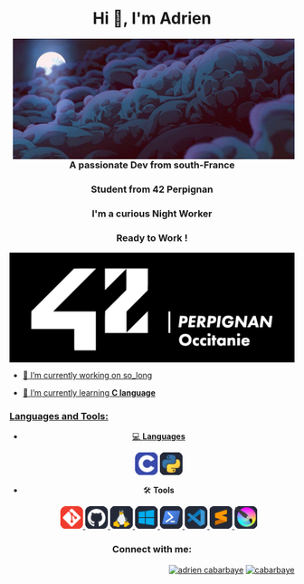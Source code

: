 <h1 align="center">Hi 👋, I'm Adrien</h1>

<img align="right" src="/media/gif_clouds_hader.gif" alt="header">

<div align="left">

<h3 align="center">A passionate Dev from south-France</h3>
<h3 align="center">Student from 42 Perpignan</h3>
<h3 align="center">I'm a curious Night Worker</h3>
<h3 align="center">Ready to Work !</h3>

</div>

<div align="center">

<a href="https://42perpignan.fr/" target="blank"><img align="center" src="/media/42_header.png" alt="42_hader">

</div>

<div align="left">

- 🔭 I’m currently working on so_long

- 🌱 I’m currently learning **C language**

<h3 align="left">Languages and Tools:</h3>

<div align="center">

- 💻 **Languages**

	<a href="https://www.cprogramming.com/" target="_blank" rel="noreferrer"> <img src="/media/icons/C language.png" alt="c" width="40" height="40"/></a>
	<a href="https://www.python.org" target="_blank" rel="noreferrer"> <img src="/media/icons/Python language.png" alt="python" width="40" height="40"/> </a>

</div>

<div align="center">

- 🛠️ **Tools**

	<a href="https://git-scm.com/" target="_blank" rel="noreferrer"> <img src="/media/icons/Git.png" alt="git" width="40" height="40"/> </a>
	<a href="https://github.com/Demiaeuw" target="_blank" rel="noreferrer"> <img src="/media/icons/Github.png" alt="github" width="40" height="40"/> </a>
	<a href="https://www.linux.org/" target="_blank" rel="noreferrer"> <img src="/media/icons/Linux.png" alt="linux" width="40" height="40"/> </a>
	<a href="https://www.microsoft.com/en-us/" target="_blank" rel="noreferrer"> <img src="/media/icons/Windows.png" alt="windows" width="40" height="40"/> </a>
	<a href="https://learn.microsoft.com/en-us/powershell/" target="_blank" rel="noreferrer"> <img src="/media/icons/Powershell.png" alt="Powershell" width="40" height="40"/> </a>
	<a href="https://code.visualstudio.com/" target="_blank" rel="noreferrer"> <img src="/media/icons/VS code.png" alt="vscode" width="40" height="40"/> </a>
	<a href="https://www.sublimetext.com/" target="_blank" rel="noreferrer"> <img src="/media/icons/Sublime Text.png" alt="sublimetext" width="40" height="40"/> </a>
	<a href="https://krita.org/en/" target="_blank" rel="noreferrer"> <img src="/media/icons/Krita.png" alt="krita" width="40" height="40"/> </a> 

</div>

</div>


<div align="right">

<h3 align="center">Connect with me:</h3>
<p align="right">
	<a href="https://www.linkedin.com/in/adrien-cabarbaye-964493231/" target="_blank"><img align="center" src="https://raw.githubusercontent.com/rahuldkjain/github-profile-readme-generator/master/src/images/icons/Social/linked-in-alt.svg" alt="adrien cabarbaye" height="30" width="40" /></a>
	<a href="https://instagram.com/cabarbaye" target="blank"><img align="center" src="https://raw.githubusercontent.com/rahuldkjain/github-profile-readme-generator/master/src/images/icons/Social/instagram.svg" alt="cabarbaye" height="30" width="40" /></a>
</p>

</div>